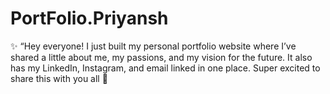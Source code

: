 # PortFolio.Priyansh
✨ “Hey everyone! I just built my personal portfolio website where I’ve shared a little about me, my passions, and my vision for the future. It also has my LinkedIn, Instagram, and email linked in one place. Super excited to share this with you all 🚀
